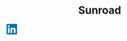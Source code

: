 

<h1 align="center" font="serif">Sunroad</h1>

<a href="https://www.linkedin.com/in/solveig-rebnord-68b9a3190/" target="_blank"><img src="https://github.com/devicons/devicon/blob/master/icons/linkedin/linkedin-original.svg" width="30px" height="30px"></a>


